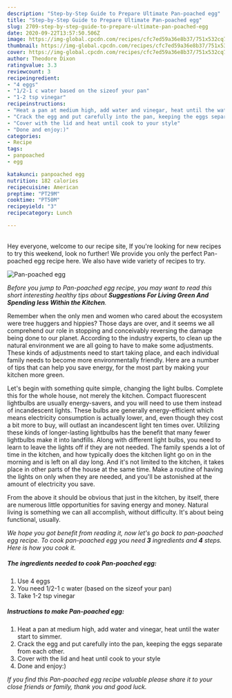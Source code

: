 ```yaml
---
description: "Step-by-Step Guide to Prepare Ultimate Pan-poached egg"
title: "Step-by-Step Guide to Prepare Ultimate Pan-poached egg"
slug: 2709-step-by-step-guide-to-prepare-ultimate-pan-poached-egg
date: 2020-09-22T13:57:50.506Z
image: https://img-global.cpcdn.com/recipes/cfc7ed59a36e8b37/751x532cq70/pan-poached-egg-recipe-main-photo.jpg
thumbnail: https://img-global.cpcdn.com/recipes/cfc7ed59a36e8b37/751x532cq70/pan-poached-egg-recipe-main-photo.jpg
cover: https://img-global.cpcdn.com/recipes/cfc7ed59a36e8b37/751x532cq70/pan-poached-egg-recipe-main-photo.jpg
author: Theodore Dixon
ratingvalue: 3.3
reviewcount: 3
recipeingredient:
- "4 eggs"
- "1/2-1 c water based on the sizeof your pan"
- "1-2 tsp vinegar"
recipeinstructions:
- "Heat a pan at medium high, add water and vinegar, heat until the water start to simmer."
- "Crack the egg and put carefully into the pan, keeping the eggs separate from each other."
- "Cover with the lid and heat until cook to your style"
- "Done and enjoy:)"
categories:
- Recipe
tags:
- panpoached
- egg

katakunci: panpoached egg 
nutrition: 182 calories
recipecuisine: American
preptime: "PT29M"
cooktime: "PT50M"
recipeyield: "3"
recipecategory: Lunch

---
```

<br>
Hey everyone, welcome to our recipe site, If you're looking for new recipes to try this weekend, look no further! We provide you only the perfect Pan-poached egg recipe here. We also have wide variety of recipes to try.
<br>


![Pan-poached egg](https://img-global.cpcdn.com/recipes/cfc7ed59a36e8b37/751x532cq70/pan-poached-egg-recipe-main-photo.jpg)

<i>Before you jump to Pan-poached egg recipe, you may want to read this short interesting healthy tips about 
<strong>Suggestions For Living Green And Spending less Within the Kitchen</strong>.</i>
</br>

Remember when the only men and women who cared about the ecosystem were tree huggers and hippies? Those days are over, and it seems we all comprehend our role in stopping and conceivably reversing the damage being done to our planet. According to the industry experts, to clean up the natural environment we are all going to have to make some adjustments. These kinds of adjustments need to start taking place, and each individual family needs to become more environmentally friendly. Here are a number of tips that can help you save energy, for the most part by making your kitchen more green.

Let's begin with something quite simple, changing the light bulbs. Complete this for the whole house, not merely the kitchen. Compact fluorescent lightbulbs are usually energy-savers, and you will need to use them instead of incandescent lights. These bulbs are generally energy-efficient which means electricity consumption is actually lower, and, even though they cost a bit more to buy, will outlast an incandescent light ten times over. Utilizing these kinds of longer-lasting lightbulbs has the benefit that many fewer lightbulbs make it into landfills. Along with different light bulbs, you need to learn to leave the lights off if they are not needed. The family spends a lot of time in the kitchen, and how typically does the kitchen light go on in the morning and is left on all day long. And it's not limited to the kitchen, it takes place in other parts of the house at the same time. Make a routine of having the lights on only when they are needed, and you'll be astonished at the amount of electricity you save.

From the above it should be obvious that just in the kitchen, by itself, there are numerous little opportunities for saving energy and money. Natural living is something we can all accomplish, without difficulty. It's about being functional, usually.


<i>We hope you got benefit from reading it, now let's go back to pan-poached egg recipe. To cook pan-poached egg you need <strong>3</strong> ingredients and <strong>4</strong> steps. Here is how you cook it.
</i>

##### The ingredients needed to cook Pan-poached egg:

1. Use 4 eggs
1. You need 1/2-1 c water (based on the sizeof your pan)
1. Take 1-2 tsp vinegar


##### Instructions to make Pan-poached egg:

1. Heat a pan at medium high, add water and vinegar, heat until the water start to simmer.
1. Crack the egg and put carefully into the pan, keeping the eggs separate from each other.
1. Cover with the lid and heat until cook to your style
1. Done and enjoy:)


<i>If you find this Pan-poached egg recipe valuable please share it to your close friends or family, thank you and good luck.</i>
